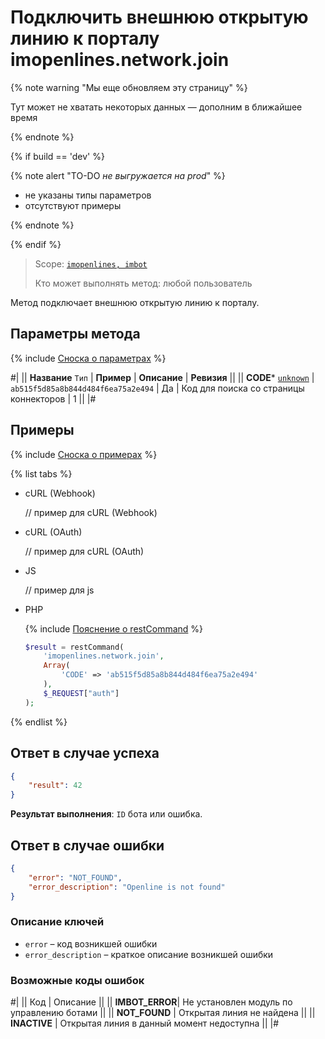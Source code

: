 # Подключить внешнюю открытую линию к порталу imopenlines.network.join

{% note warning "Мы еще обновляем эту страницу" %}

Тут может не хватать некоторых данных — дополним в ближайшее время

{% endnote %}

{% if build == 'dev' %}

{% note alert "TO-DO _не выгружается на prod_" %}

- не указаны типы параметров
- отсутствуют примеры

{% endnote %}

{% endif %}

> Scope: [`imopenlines, imbot`](../../scopes/permissions.md)
>
> Кто может выполнять метод: любой пользователь

Метод подключает внешнюю открытую линию к порталу.

## Параметры метода

{% include [Сноска о параметрах](../../../_includes/required.md) %}

#|
|| **Название**
`Тип` | **Пример** | **Описание** | **Ревизия** ||
|| **CODE***
[`unknown`](../../data-types.md) | `ab515f5d85a8b844d484f6ea75a2e494` | Да | Код для поиска со страницы коннекторов | 1 ||
|#

## Примеры

{% include [Сноска о примерах](../../../_includes/examples.md) %}

{% list tabs %}

- cURL (Webhook)

    // пример для cURL (Webhook)

- cURL (OAuth)

    // пример для cURL (OAuth)

- JS

    // пример для js

- PHP

    {% include [Пояснение о restCommand](../../chat-bots/_includes/rest-command.md) %}
    
    ```php
    $result = restCommand(
        'imopenlines.network.join',
        Array(
            'CODE' => 'ab515f5d85a8b844d484f6ea75a2e494'
        ),
        $_REQUEST["auth"]
    );
    ```

{% endlist %}

## Ответ в случае успеха

```json
{
    "result": 42
}
```
**Результат выполнения**: `ID` бота или ошибка.

## Ответ в случае ошибки

```json
{
    "error": "NOT_FOUND",
    "error_description": "Openline is not found"
}
```

### Описание ключей

- `error` – код возникшей ошибки
- `error_description` – краткое описание возникшей ошибки

### Возможные коды ошибок

#|
|| Код | Описание ||
|| **IMBOT_ERROR**| Не установлен модуль по управлению ботами ||
|| **NOT_FOUND** | Открытая линия не найдена ||
|| **INACTIVE** | Открытая линия в данный момент недоступна ||
|#